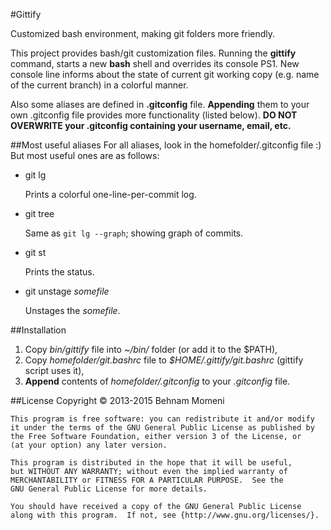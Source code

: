 #Gittify

Customized bash environment, making git folders more friendly.

This project provides bash/git customization files. Running the
**gittify** command, starts a new **bash** shell and overrides
its console PS1.
New console line informs about the state of current git
working copy (e.g. name of the current branch) in a colorful manner.

Also some aliases are defined in **.gitconfig** file. **Appending** them
to your own .gitconfig file provides more functionality (listed below).
**DO NOT OVERWRITE your .gitconfig containing your username, email, etc.**

##Most useful aliases
For all aliases, look in the homefolder/.gitconfig file :) But most useful
ones are as follows:

 * git lg

   Prints a colorful one-line-per-commit log.

 * git tree
 
   Same as `git lg --graph`; showing graph of commits.

 * git st

   Prints the status.

 * git unstage _somefile_

   Unstages the _somefile_.

##Installation

1. Copy _bin/gittify_ file into _~/bin/_ folder (or add it to the $PATH),
2. Copy _homefolder/git.bashrc_ file to _$HOME/.gittify/git.bashrc_ (gittify script uses it),
3. **Append** contents of _homefolder/.gitconfig_ to your _.gitconfig_ file.

##License
    Copyright © 2013-2015  Behnam Momeni

    This program is free software: you can redistribute it and/or modify
    it under the terms of the GNU General Public License as published by
    the Free Software Foundation, either version 3 of the License, or
    (at your option) any later version.

    This program is distributed in the hope that it will be useful,
    but WITHOUT ANY WARRANTY; without even the implied warranty of
    MERCHANTABILITY or FITNESS FOR A PARTICULAR PURPOSE.  See the
    GNU General Public License for more details.

    You should have received a copy of the GNU General Public License
    along with this program.  If not, see {http://www.gnu.org/licenses/}.
